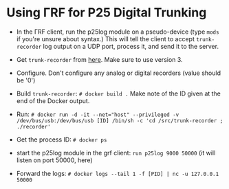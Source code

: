 
Using ΓRF for P25 Digital Trunking
======================================

* In the ΓRF client, run the p25log module on a pseudo-device (type `mods`
if you're unsure about syntax.)  This will tell the client to accept
`trunk-recorder` log output on a UDP port, process it, and send it to the
server.

* Get `trunk-recorder` from [here](https://github.com/robotastic/trunk-recorder).
Make sure to use version 3.

* Configure.  Don't configure any analog or digital recorders (value should be '0')

* Build `trunk-recorder`: `# docker build .`  Make note of the ID given at the
end of the Docker output.

* Run:
`# docker run -d -it --net="host" --privileged -v /dev/bus/usb:/dev/bus/usb [ID] /bin/sh -c 'cd /src/trunk-recorder ; ./recorder'`

* Get the process ID: `# docker ps`

* start the p25log module in the grf client: `run p25log 9000 50000`  (it will listen on port 50000, here)

* Forward the logs: `# docker logs --tail 1 -f [PID] | nc -u 127.0.0.1 50000`
